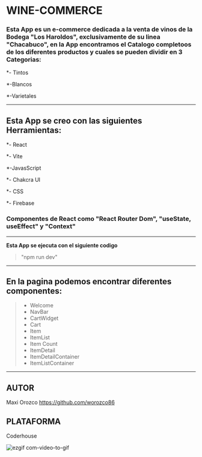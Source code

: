 # WINE-COMMERCE
### Esta App es un e-commerce dedicada a la venta de vinos de la Bodega "Los Haroldos", exclusivamente de su linea "Chacabuco", en la App encontramos el Catalogo completoos de los diferentes productos y cuales se pueden dividir en 3 Categorias:



 *- Tintos

 *-Blancos

 *-Varietales


---                   
 ## Esta App se creo con las siguientes Herramientas: 


*- React

*- Vite

*-JavasScript

*- Chakcra UI

*- CSS

*- Firebase

### Componentes de React como "React Router Dom", "useState, useEffect" y "Context"
---
**Esta App se ejecuta con el siguiente codigo**

>"npm run dev"

---
## En la pagina podemos encontrar diferentes componentes:

>* Welcome
>* NavBar
>* CartWidget
>* Cart
>* Item
>* ItemList
>* Item Count
>* ItemDetail
>* ItemDetailContainer
>* ItemListContainer
---
## AUTOR

Maxi Orozco https://github.com/worozco86

## PLATAFORMA

Coderhouse

![ezgif com-video-to-gif](https://user-images.githubusercontent.com/113397109/227395359-11fefa04-072d-49aa-b6f4-077ab1b0894b.gif)


